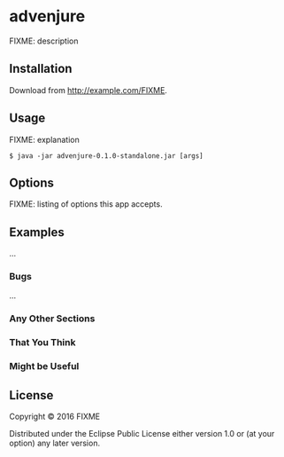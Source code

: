 # advenjure

FIXME: description

## Installation

Download from http://example.com/FIXME.

## Usage

FIXME: explanation

    $ java -jar advenjure-0.1.0-standalone.jar [args]

## Options

FIXME: listing of options this app accepts.

## Examples

...

### Bugs

...

### Any Other Sections
### That You Think
### Might be Useful

## License

Copyright © 2016 FIXME

Distributed under the Eclipse Public License either version 1.0 or (at
your option) any later version.
